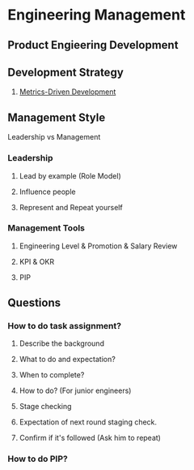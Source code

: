 # Engineering Management

## Product Engieering Development

## Development Strategy

1. [Metrics-Driven Development](https://sookocheff.com/post/mdd/mdd/)

## Management Style

Leadership vs Management

### Leadership

1. Lead by example (Role Model)

2. Influence people

3. Represent and Repeat yourself

### Management Tools

1. Engineering Level & Promotion & Salary Review

2. KPI & OKR

3. PIP

## Questions

### How to do task assignment?

1. Describe the background

2. What to do and expectation?

3. When to complete?

4. How to do? (For junior engineers)

5. Stage checking

6. Expectation of next round staging check.

7. Confirm if it's followed (Ask him to repeat)

### How to do PIP?
